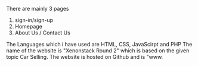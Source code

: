 There are mainly 3 pages 
 1. sign-in/sign-up
 2. Homepage
 3. About Us / Contact Us

The Languages which i have used are HTML, CSS, JavaScirpt and PHP
The name of the website is "Xenonstack Round 2" which is based on the given topic Car Selling.
The website is hosted on Github and is "www.
